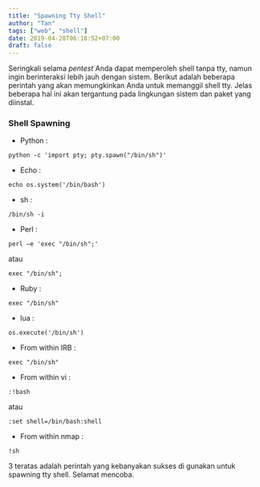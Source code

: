 ```yaml
---
title: "Spawning Tty Shell"
author: "Tan"
tags: ["web", "shell"]
date: 2019-04-28T06:18:52+07:00
draft: false
---
```


Seringkali selama *pentest* Anda dapat memperoleh shell tanpa tty, namun ingin berinteraksi lebih jauh dengan sistem. Berikut adalah beberapa perintah yang akan memungkinkan Anda untuk memanggil shell tty. Jelas beberapa hal ini akan tergantung pada lingkungan sistem dan paket yang diinstal.

### Shell Spawning
* Python : 
```
python -c 'import pty; pty.spawn("/bin/sh")'
```
* Echo : 
```
echo os.system('/bin/bash')
```
* sh : 
```
/bin/sh -i
```
* Perl : 
```
perl —e 'exec "/bin/sh";' 
```
atau
```
exec "/bin/sh";
```
* Ruby : 
```
exec "/bin/sh"
```
* lua : 
```
os.execute('/bin/sh')
```
* From within IRB : 
```
exec "/bin/sh"
```
* From within vi : 
```
:!bash
```
atau
```
:set shell=/bin/bash:shell
```
* From within nmap : 
```
!sh
```

3 teratas adalah perintah yang kebanyakan sukses di gunakan untuk spawning tty shell. Selamat mencoba.
